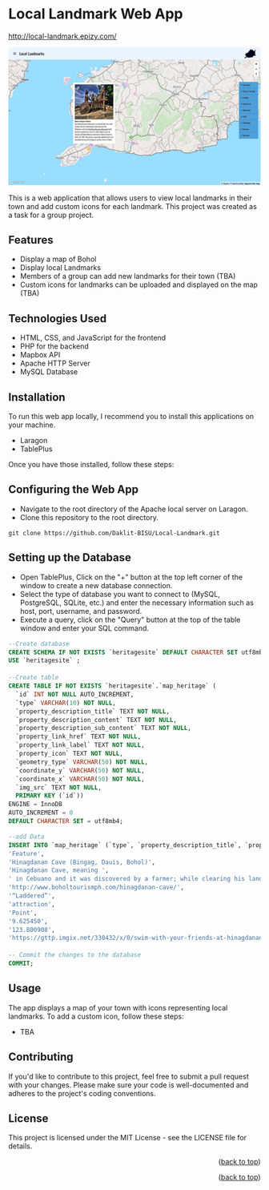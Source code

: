 # Local Landmark Web App
http://local-landmark.epizy.com/

<p align="center"><a name="#README-top" href="Images/title-banner-removebg.png"> <img src="img/local-landmark.png" alt="Local landmark Screenshot"/> </a> </p>

This is a web application that allows users to view local landmarks in their town and add custom icons for each landmark. This project was created as a task for a group project.

## Features
* Display a map of Bohol
* Display local Landmarks
* Members of a group can add new landmarks for their town (TBA)
* Custom icons for landmarks can be uploaded and displayed on the map (TBA)

## Technologies Used
* HTML, CSS, and JavaScript for the frontend
* PHP for the backend
* Mapbox API
* Apache HTTP Server
* MySQL Database

## Installation

To run this web app locally, I recommend you to install this applications on your machine. 

* Laragon
* TablePlus 

Once you have those installed, follow these steps:

## Configuring the Web App
* Navigate to the root directory of the Apache local server on Laragon.
* Clone this repository to the root directory.
``` git
git clone https://github.com/Daklit-BISU/Local-Landmark.git
```
## Setting up the Database
* Open TablePlus, Click on the "+" button at the top left corner of the window to create a new database connection.
* Select the type of database you want to connect to (MySQL, PostgreSQL, SQLite, etc.) and enter the necessary information such as host, port, username, and password.
* Execute a query, click on the "Query" button at the top of the table window and enter your SQL command.

```sql
--Create database
CREATE SCHEMA IF NOT EXISTS `heritagesite` DEFAULT CHARACTER SET utf8mb4 COLLATE utf8mb4_0900_ai_ci ;
USE `heritagesite` ;

--Create table
CREATE TABLE IF NOT EXISTS `heritagesite`.`map_heritage` (
  `id` INT NOT NULL AUTO_INCREMENT,
  `type` VARCHAR(10) NOT NULL,
  `property_description_title` TEXT NOT NULL,
  `property_description_content` TEXT NOT NULL,
  `property_description_sub_content` TEXT NOT NULL,
  `property_link_href` TEXT NOT NULL,
  `property_link_label` TEXT NOT NULL,
  `property_icon` TEXT NOT NULL,
  `geometry_type` VARCHAR(50) NOT NULL,
  `coordinate_y` VARCHAR(50) NOT NULL,
  `coordinate_x` VARCHAR(50) NOT NULL,
  `img_src` TEXT NOT NULL,
  PRIMARY KEY (`id`))
ENGINE = InnoDB
AUTO_INCREMENT = 0
DEFAULT CHARACTER SET = utf8mb4;
```

```sql
--add Data
INSERT INTO `map_heritage` (`type`, `property_description_title`, `property_description_content`, `property_description_sub_content`, `property_link_href`, `property_link_label`, `property_icon`, `geometry_type`, `coordinate_y`, `coordinate_x`, `img_src`) VALUES(
'Feature', 
'Hinagdanan Cave (Bingag, Dauis, Bohol)',
'Hinagdanan Cave, meaning ', 
' in Cebuano and it was discovered by a farmer; while clearing his land he found 2 holes, curious, he dropped a stone and heard a splash. He built a ladder “hagdan” and was able to access the cave and find its hidden beauty, thus the origin of the name Hinagdanan.',
'http://www.boholtourismph.com/hinagdanan-cave/',
'“Laddered”',
'attraction',
'Point',
'9.625450', 
'123.800908', 
'https://gttp.imgix.net/330432/x/0/swim-with-your-friends-at-hinagdanan-cave-in-bohol.jpg?ar=1.91%3A1&w=1200&fit=crop');

-- Commit the changes to the database
COMMIT;
```

## Usage

The app displays a map of your town with icons representing local landmarks. To add a custom icon, follow these steps:

* TBA

## Contributing

If you'd like to contribute to this project, feel free to submit a pull request with your changes. Please make sure your code is well-documented and adheres to the project's coding conventions.

## License

This project is licensed under the MIT License - see the LICENSE file for details.

<p align="right">(<a href="#README-top">back to top</a>)</p>

<p align="right">(<a href="#README-top">back to top</a>)</p>